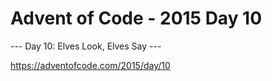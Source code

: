 # Advent of Code - 2015 Day 10

--- Day 10: Elves Look, Elves Say ---

https://adventofcode.com/2015/day/10
